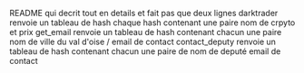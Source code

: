 README qui decrit tout en details et fait pas que deux lignes 
darktrader renvoie un tableau de hash chaque hash contenant une paire nom de crpyto et prix
get_email renvoie un tableau de hash contenant chacun une paire nom de ville du val d'oise / email de contact
contact_deputy renvoie un tableau de hash contenant chacun une paire de nom de deputé email de contact